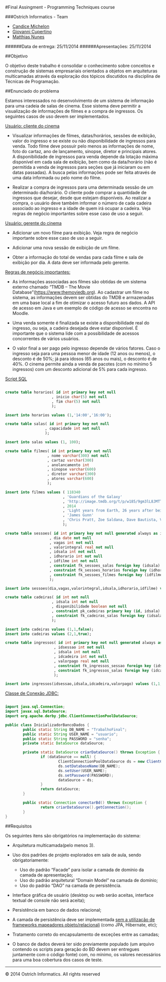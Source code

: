 #Final Assingment - Programming Techniques course

###Ostrich Informatics - Team

* [Candice Michelon](https://github.com/CanTM)
* [Giovanni Cupertino](https://github.com/GiovanniCuper)
* [Matthias Nunes](https://github.com/execb5)

######Data de entrega: 25/11/2014
######Apresentações: 25/11/2014

##Objetivo

O objetivo deste trabalho é consolidar o conhecimento sobre conceitos e
construção de sistemas empresariais orientados a objetos em arquiteturas
multicamadas através da exploração dos tópicos discutidos na disciplina de
Técnicas de Programação.

##Enunciado do problema

Estamos interessados no desenvolvimento de um sistema de informação para uma
cadeia de salas de cinema. Esse sistema deve permitir a visualização de
informações de filmes e a compra de ingressos. Os seguintes casos de uso devem
ser implementados.

<u>Usuário: cliente do cinema</u>

* Visualizar informações de filmes, datas/horários, sessões de exibição, valor
  do ingresso e se existe ou não disponibilidade de ingressos para venda. Todo
  filme deve possuir pelo menos as informações de nome, foto do cartaz, ano de
  lançamento, sinopse, diretor e principais atores. A disponibilidade de
  ingressos para venda depende da lotação máxima disponível em cada sala de
  exibição, bem como da data/horário (não é permitida a venda de ingressos para
  seções que já iniciaram ou em datas passadas). A busca pelas informações pode
  ser feita através de uma data informada ou pelo nome do filme.

* Realizar a compra de ingressos para uma determinada sessão de um determinado
  dia/horário. O cliente pode comprar a quantidade de ingressos que desejar,
  desde que estejam disponíveis. Ao realizar a compra, o usuário deve também
  informar o número de cada cadeira associado ao ingresso e a idade de quem irá
  ocupar a cadeira. Veja regras de negócio importantes sobre esse caso de uso a
  seguir.

<u>Usuário: gerente do cinema</u>

* Adicionar um novo filme para exibição. Veja regra de negócio importante sobre
  esse caso de uso a seguir.

* Adicionar uma nova sessão de exibição de um filme.

* Obter a informação do total de vendas para cada filme e sala de exibição por
  dia. A data deve ser informada pelo gerente.

<u>Regras de negócio importantes:</u>

* As informações associadas aos filmes são obtidas de um sistema externo
  chamado “TMDB – The Movie Database”(https://www.themoviedb.org). Ao cadastrar
  um filme no sistema, as informações devem ser obtidas do TMDB e armazenadas
  em uma base local a fim de otimizar o acesso futuro aos dados. A API de
  acesso em Java e um exemplo de código de acesso se encontra no Moodle.

* Uma venda somente é finalizada se existe a disponibilidade real do ingresso,
  ou seja, a cadeira desejada deve estar disponível. É importante que o sistema
  lide com a possibilidade de acessos concorrentes de vários usuários.

* O valor final a ser pago pelo ingresso depende de vários fatores. Caso o
  ingresso seja para uma pessoa menor de idade (12 anos ou menos), o desconto é
  de 50%; já para idosos (65 anos ou mais), o desconto é de 40%. O cinema
  permite ainda a venda de pacotes (com no mínimo 5 ingressos) com um desconto
  adicional de 5% para cada ingresso.

<u>Script SQL</u>

```sql

create table horarios( id int primary key not null
                     , inicio char(5) not null
                     , fim char(5) not null
                     );

insert into horarios values (1,'14:00','16:00');

create table salas( id int primary key not null
                  , capacidade int not null
                  );

insert into salas values (1, 100);

create table filmes( id int primary key not null
                   , nome varchar(300) not null
                   , cartaz varchar(300)
                   , anolancamento int
                   , sinopse varchar(600)
                   , diretor varchar(300)
                   , atores varchar(600)
                   );

insert into filmes values ( 118340
                          , 'Guardians of the Galaxy'
                          , 'http://image.tmdb.org/t/p/w185/9gm3lL8JMTTmc3W4BmNMCuRLdL8.jpg'
                          , 2014
                          , 'Light years from Earth, 26 years after being abducted, Peter Quill finds himself the prime target of a manhunt after discovering an orb wanted by Ronan the Accuser.'
                          , 'James Gunn'
                          , 'Chris Pratt, Zoe Saldana, Dave Bautista, Vin Diesel'
                          );

create table sessoes( id int primary key not null generated always as identity (start with 1, increment by 1)
                    , dia date not null
                    , vagas int not null
                    , valorintegral real not null
                    , idsala int not null
                    , idhorario int not null
                    , idfilme int not null
                    , constraint fk_sessoes_salas foreign key (idsala) references salas(id)
                    , constraint fk_sessoes_horarios foreign key (idhorario) references horarios(id)
                    , constraint fk_sessoes_filmes foreign key (idfilme) references filmes(id)
                    );

insert into sessoes(dia,vagas,valorintegral,idsala,idhorario,idfilme) values (date('2014-10-02'),99,15.90,1,1,118340);

create table cadeiras( id int not null
                     , idsala int not null
                     , disponibilidade boolean not null
                     , constraint pk_cadeiras primary key (id, idsala)
                     , constraint fk_cadeiras_salas foreign key (idsala) references salas(id)
                     );

insert into cadeiras values (1,1,false);
insert into cadeiras values (2,1,true);

create table ingressos( id int primary key not null generated always as identity (start with 1, increment by 1)
                      , idsessao int not null
                      , idsala int not null
                      , idcadeira int not null
                      , valorpago real not null
                      , constraint fk_ingressos_sessao foreign key (idsessao) references sessoes(id)
                      , constraint fk_ingressos_salas foreign key (idcadeira, idsala) references cadeiras(id,idsala)
                      );

insert into ingressos(idsessao,idsala,idcadeira,valorpago) values (1,1,1,15.90);

```

<u>Classe de Conexão JDBC:</u>

```java

import java.sql.Connection;
import javax.sql.DataSource;
import org.apache.derby.jdbc.ClientConnectionPoolDataSource;

public class InicializadorBancoDados {
        public static String DB_NAME = "TrabalhoFinal";
        public static String USER_NAME = "usuario";
        public static String PASSWORD = "senha";
        private static DataSource dataSource;

        private static DataSource criarDataSource() throws Exception {
                if (dataSource == null) {
                        ClientConnectionPoolDataSource ds = new ClientConnectionPoolDataSource();
                        ds.setDatabaseName(DB_NAME);
                        ds.setUser(USER_NAME);
                        ds.setPassword(PASSWORD);
                        dataSource = ds;
                }
                return dataSource;
        }

        public static Connection conectarBd() throws Exception {
                return criarDataSource().getConnection();
        }
}

```

##Requisitos

Os seguintes itens são obrigatórios na implementação do sistema:

* Arquitetura multicamada(pelo menos 3).

* Uso dos padrões de projeto explorados em sala de aula, sendo
  obrigatoriamente:
  * Uso do padrão “Facade” para isolar a camada de domínio da camada de
    apresentação;
  * Uso do padrão arquitetural “Domain Model” na camada de domínio;
  * Uso do padrão “DAO” na camada de persistência.

* Interface gráfica de usuário (desktop ou web serão aceitas, interface textual
  de console não será aceita);

* Persistência em banco de dados relacional;

* A camada de persistência deve ser implementada <u>sem a utilização de
  frameworks mapeadores objeto/relacionali</u> (como JPA, Hibernate, etc);

* Tratamento correto do encapsulamento de exceções entre as camadas;

* O banco de dados deverá ter sido previamente populado (um arquivo contendo os
  scripts para geração do BD devem ser entregues juntamente com o código fonte)
  com, no mínimo, os valores necessários para uma boa cobertura dos casos de
  teste.

---

© 2014 Ostrich Informatics.  All rights reserved
